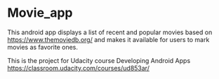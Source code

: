 # Movie_app
This android app displays a list of recent and popular movies based on https://www.themoviedb.org/ and makes it available for users 
to mark movies as favorite ones.

This is the project for Udacity course Developing Android Apps https://classroom.udacity.com/courses/ud853ar/
